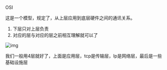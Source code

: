 OSI

这是一个模型，规定了，从上层应用到底层硬件之间的通讯关系。

1. 下层只对上层负责
2. 对应的层与对应的层之前相互理解就可以了

![img](https://www.imperva.com/learn/wp-content/uploads/sites/13/2020/02/OSI-vs.-TCPIP-models.jpg.webp)

我们一般用4层就好了，上面是应用层，tcp是传输层，Ip是网络层，最后是一些基础设施层